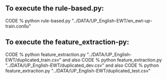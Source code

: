 ## To execute the rule-based.py:

CODE % python rule-based.py "../DATA/UP_English-EWT/en_ewt-up-train.conllu"

## To execute the feature_extraction-py:

CODE % python feature_extraction.py "../DATA/UP_English-EWT/duplicated_train.csv"
and also
CODE % python feature_extraction.py "../DATA/UP_English-EWT/duplicated_dev.csv"
and also
CODE % python feature_extraction.py "../DATA/UP_English-EWT/duplicated_test.csv"



